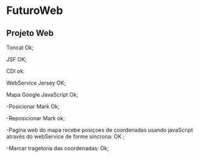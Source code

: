 FuturoWeb
=========
Projeto Web
-----------
Toncat Ok;

JSF OK;

CDI ok:

WebService Jersey OK;

Mapa Google JavaScript Ok;

-Posicionar Mark Ok;

-Reposicionar Mark ok;

-Pagina web do mapa recebe posiçoes de coordenadas usando javaScript através do webService de forme sincrona: OK ;

-Marcar tragetoria das coordenadas: Ok;
